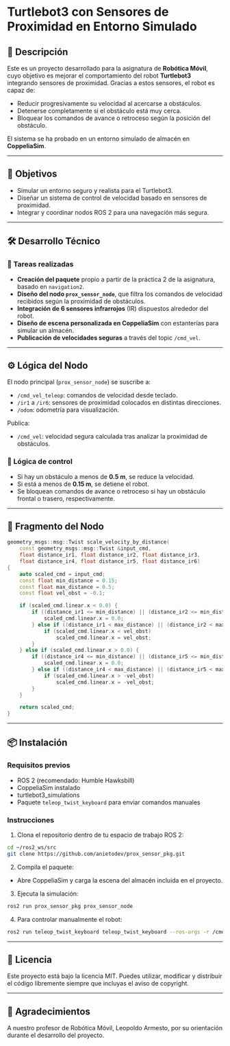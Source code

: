 # Turtlebot3 con Sensores de Proximidad en Entorno Simulado

## 🧠 Descripción

Este es un proyecto desarrollado para la asignatura de **Robótica Móvil**, cuyo objetivo es mejorar el comportamiento del robot **Turtlebot3** integrando sensores de proximidad. Gracias a estos sensores, el robot es capaz de:

- Reducir progresivamente su velocidad al acercarse a obstáculos.
- Detenerse completamente si el obstáculo está muy cerca.
- Bloquear los comandos de avance o retroceso según la posición del obstáculo.

El sistema se ha probado en un entorno simulado de almacén en **CoppeliaSim**.

---

## 🎯 Objetivos

- Simular un entorno seguro y realista para el Turtlebot3.
- Diseñar un sistema de control de velocidad basado en sensores de proximidad.
- Integrar y coordinar nodos ROS 2 para una navegación más segura.

---

## 🛠️ Desarrollo Técnico

### 🔧 Tareas realizadas

- **Creación del paquete** propio a partir de la práctica 2 de la asignatura, basado en `navigation2`.
- **Diseño del nodo `prox_sensor_node`**, que filtra los comandos de velocidad recibidos según la proximidad de obstáculos.
- **Integración de 6 sensores infrarrojos** (IR) dispuestos alrededor del robot.
- **Diseño de escena personalizada en CoppeliaSim** con estanterías para simular un almacén.
- **Publicación de velocidades seguras** a través del topic `/cmd_vel`.

---

## ⚙️ Lógica del Nodo

El nodo principal (`prox_sensor_node`) se suscribe a:

- `/cmd_vel_teleop`: comandos de velocidad desde teclado.
- `/ir1` a `/ir6`: sensores de proximidad colocados en distintas direcciones.
- `/odom`: odometría para visualización.

Publica:

- `/cmd_vel`: velocidad segura calculada tras analizar la proximidad de obstáculos.

### 🧩 Lógica de control

- Si hay un obstáculo a menos de **0.5 m**, se reduce la velocidad.
- Si está a menos de **0.15 m**, se detiene el robot.
- Se bloquean comandos de avance o retroceso si hay un obstáculo frontal o trasero, respectivamente.

---

## 🧾 Fragmento del Nodo

```cpp
geometry_msgs::msg::Twist scale_velocity_by_distance(
    const geometry_msgs::msg::Twist &input_cmd,
    float distance_ir1, float distance_ir2, float distance_ir3,
    float distance_ir4, float distance_ir5, float distance_ir6)
{
    auto scaled_cmd = input_cmd;
    const float min_distance = 0.15;
    const float max_distance = 0.5;
    const float vel_obst = -0.1;

    if (scaled_cmd.linear.x < 0.0) {
        if ((distance_ir1 <= min_distance) || (distance_ir2 <= min_distance) || (distance_ir3 <= min_distance)) {
            scaled_cmd.linear.x = 0.0;
        } else if ((distance_ir1 < max_distance) || (distance_ir2 < max_distance) || (distance_ir3 < max_distance)) {
            if (scaled_cmd.linear.x < vel_obst)
                scaled_cmd.linear.x = vel_obst;
        }
    } else if (scaled_cmd.linear.x > 0.0) {
        if ((distance_ir4 <= min_distance) || (distance_ir5 <= min_distance) || (distance_ir6 <= min_distance)) {
            scaled_cmd.linear.x = 0.0;
        } else if ((distance_ir4 < max_distance) || (distance_ir5 < max_distance) || (distance_ir6 < max_distance)) {
            if (scaled_cmd.linear.x > -vel_obst)
                scaled_cmd.linear.x = -vel_obst;
        }
    }

    return scaled_cmd;
}
```
---
## 📦 Instalación

### Requisitos previos

- ROS 2 (recomendado: Humble Hawksbill)
- CoppeliaSim instalado
- turtlebot3_simulations
- Paquete `teleop_twist_keyboard` para enviar comandos manuales

### Instrucciones

1. Clona el repositorio dentro de tu espacio de trabajo ROS 2:

```bash
cd ~/ros2_ws/src
git clone https://github.com/anietodev/prox_sensor_pkg.git
```
2. Compila el paquete:
- Abre CoppeliaSim y carga la escena del almacén incluida en el proyecto.

3. Ejecuta la simulación:
```bash
ros2 run prox_sensor_pkg prox_sensor_node
```
4. Para controlar manualmente el robot:
```bash
ros2 run teleop_twist_keyboard teleop_twist_keyboard --ros-args -r /cmd_vel:=/cmd_vel_teleop
```
---
## 📝 Licencia
Este proyecto está bajo la licencia MIT.
Puedes utilizar, modificar y distribuir el código libremente siempre que incluyas el aviso de copyright.

---
## 🙌 Agradecimientos
A nuestro profesor de Robótica Móvil, Leopoldo Armesto, por su orientación durante el desarrollo del proyecto.
